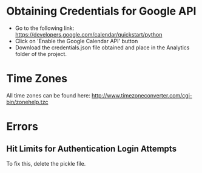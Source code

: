 # Obtaining Credentials for Google API
* Go to the following link: https://developers.google.com/calendar/quickstart/python
* Click on 'Enable the Google Calendar API' button
* Download the credentials.json file obtained and place in the Analytics folder of the project.

# Time Zones
All time zones can be found here: http://www.timezoneconverter.com/cgi-bin/zonehelp.tzc

# Errors
## Hit Limits for Authentication Login Attempts
To fix this, delete the pickle file.